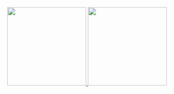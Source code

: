 <div align="center">
  <a href="https://github.com/ydragonz">
  <img height="180em" src="https://github-readme-stats.vercel.app/api?username=ydragonez&show_icons=true&theme=tokyonight&include_all_commits=true&count_private=true&hide_title=true"/>
  <img height="180em" src="https://github-readme-stats.vercel.app/api/top-langs/?username=ydragonez&layout=compact&langs_count=7&theme=tokyonight"/>
</div>
